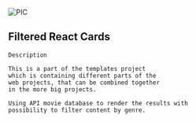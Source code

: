 

![PIC](https://blogs.mulesoft.com/wp-content/uploads/api-connect-devices.png)


## Filtered React Cards

```
Description

This is a part of the templates project
which is containing different parts of the 
web projects, that can be combined together
in the more big projects.

Using API movie database to render the results with
possibility to filter content by genre.




```
